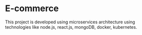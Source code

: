 # E-commerce
This project is developed using microservices architecture using technologies like node.js, react.js, mongoDB, docker, kubernetes.
